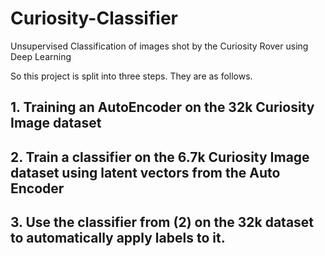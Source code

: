 # Curiosity-Classifier
Unsupervised Classification of images shot by the Curiosity Rover using Deep Learning

So this project is split into three steps. They are as follows.

## 1. Training an AutoEncoder on the 32k Curiosity Image dataset

## 2. Train a classifier on the 6.7k Curiosity Image dataset using latent vectors from the Auto Encoder

## 3. Use the classifier from (2) on the 32k dataset to automatically apply labels to it.
